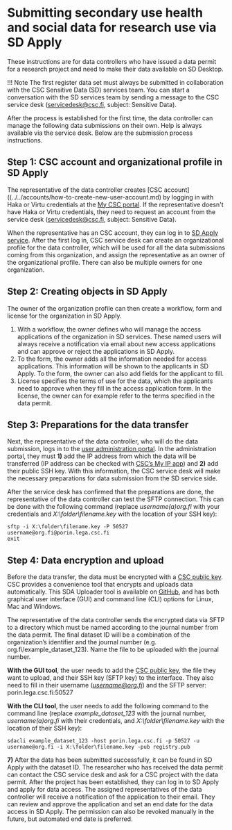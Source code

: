 # Submitting secondary use health and social data for research use via SD Apply

These instructions are for data controllers who have issued a data permit for a research project and need to make their data available on SD Desktop.

!!! Note 
    The  first register data set must always be submitted in collaboration with the CSC Sensitive Data (SD) services team. You can start a conversation with the SD services team by sending a message to the CSC service desk (servicedesk@csc.fi, subject: Sensitive Data).

After the process is established for the first time, the data controller can manage the following data submissions on their own. Help is always available via the service desk. Below are the submission process instructions.

## Step 1: CSC account and organizational profile in SD Apply

The representative of the data controller creates [CSC account]((../../accounts/how-to-create-new-user-account.md) by logging in with Haka or Virtu credentials at the [My CSC portal](https://my.csc.fi/). If the representative doesn't have Haka or Virtu credentials, they need to request an account from the service desk (servicedesk@csc.fi, subject: Sensitive Data).

When the representative has an CSC account, they can log in to [SD Apply service](https://sd-apply.csc.fi/). After the first log in, CSC service desk can create an organizational profile for the data controller, which will be used for all the data submissions coming from this organization, and assign the representative as an owner of the organizational profile. There can also be multiple owners for one organization.

## Step 2: Creating objects in SD Apply

The owner of the organization profile can then create a workflow, form and license for the organization in SD Apply. 

1. With a workflow, the owner defines who will manage the access applications of the organization in SD services. These named users will always receive a notification via email about new access applications and can approve or reject the applications in SD Apply.
2. To the form, the owner adds all the information needed for access applications. This information will be shown to the applicants in SD Apply. To the form, the owner can also add fields for the applicant to fill.
3. License specifies the terms of use for the data, which the applicants need to approve when they fill in the access application form. In the license, the owner can for example refer to the terms specified in the data permit.

## Step 3: Preparations for the data transfer

Next, the representative of the data controller, who will do the data submission, logs in to the [user administration portal](https://admin.sd.csc.fi/). In the administration portal, they must **1)** add the IP address from which the data will be transferred (IP address can be checked with [CSC’s My IP app](https://apps.csc.fi/myip/)) and **2)** add their public SSH key. With this information, the CSC service desk will make the necessary preparations for data submission from the SD service side.

After the service desk has confirmed that the preparations are done, the representative of the data controller can test the SFTP connection. This can be done with the following command (replace *username(a)org.fi* with your credentials and *X:\folder\filename.key* with the location of your SSH key):

```
sftp -i X:\folder\filename.key -P 50527 username@org.fi@porin.lega.csc.fi
exit
```

## Step 4: Data encryption and upload 

Before the data transfer, the data must be encrypted with a [CSC public key](https://admin.sd.csc.fi/publickey/?instance=single%20registry). CSC provides a convenience tool that encrypts and uploads data automatically. This SDA Uploader tool is available on [GitHub](https://github.com/CSCfi/sda-uploader/releases), and has both graphical user interface (GUI) and command line (CLI) options for Linux, Mac and Windows.

The representative of the data controller sends the encrypted data via SFTP to a directory which must be named according to the journal number from the data permit. The final dataset ID will be a combination of the organization’s identifier and the journal number (e.g. org.fi/example_dataset_123). Name the file to be uploaded with the journal number.

**With the GUI tool**, the user needs to add the [CSC public key](https://admin.sd.csc.fi/publickey/?instance=single%20registry), the file they want to upload, and their SSH key (SFTP key) to the interface. They also need to fill in their username (*username@org.fi*) and the SFTP server: porin.lega.csc.fi:50527

**With the CLI tool**, the user needs to add the following command to the command line (replace *example_dataset_123* with the journal number, *username(a)org.fi* with their credentials, and *X:\folder\filename.key* with the location of their SSH key):

```
sdacli example_dataset_123 -host porin.lega.csc.fi -p 50527 -u username@org.fi -i X:\folder\filename.key -pub registry.pub
```

**7)** After the data has been submitted successfully, it can be found in SD Apply with the dataset ID. The researcher who has received the data permit can contact the CSC service desk and ask for a CSC project with the data permit. After the project has been established, they can log in to SD Apply and apply for data access. The assigned representatives of the data controller will receive a notification of the application to their email. They can review and approve the application and set an end date for the data access in SD Apply. The permission can also be revoked manually in the future, but automated end date is preferred.
